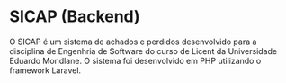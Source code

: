 # SICAP (Backend)

O SICAP é um sistema de achados e perdidos desenvolvido para a disciplina de Engenhria de Software do curso de Licent da Universidade Eduardo Mondlane. O sistema foi desenvolvido em PHP utilizando o framework Laravel.

